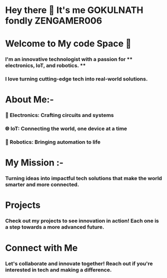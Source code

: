 # Hey there 👋 It's me **GOKULNATH fondly ZENGAMER006**
# Welcome to My code Space 🚀
### I'm an innovative technologist with a passion for ** electronics, IoT, and robotics. **
### I love turning cutting-edge tech into real-world solutions.

# About Me:- 
### 🔌 Electronics: Crafting circuits and systems
### 🌐 IoT: Connecting the world, one device at a time
### 🤖 Robotics: Bringing automation to life

# My Mission :- 
### Turning ideas into impactful tech solutions that make the world smarter and more connected.

# Projects
### Check out my projects to see innovation in action! Each one is a step towards a more advanced future.

# Connect with Me
### Let's collaborate and innovate together! Reach out if you're interested in tech and making a difference.


